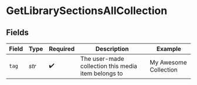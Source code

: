 # GetLibrarySectionsAllCollection


## Fields

| Field                                               | Type                                                | Required                                            | Description                                         | Example                                             |
| --------------------------------------------------- | --------------------------------------------------- | --------------------------------------------------- | --------------------------------------------------- | --------------------------------------------------- |
| `tag`                                               | *str*                                               | :heavy_check_mark:                                  | The user-made collection this media item belongs to | My Awesome Collection                               |